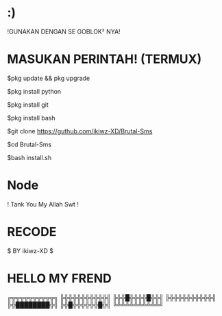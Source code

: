 # :)
!GUNAKAN DENGAN SE GOBLOK² NYA!


# MASUKAN PERINTAH! (TERMUX)

$pkg update && pkg upgrade

$pkg install python

$pkg install git

$pkg install bash

$git clone https://guthub.com/ikiwz-XD/Brutal-Sms

$cd Brutal-Sms

$bash install.sh


# Node

! Tank You My Allah Swt !

 # RECODE 

 $ BY ikiwz-XD $



# HELLO MY FREND

╔╦╦╦╦╦╦╦╦╦╦╗
╠╬╬╬╬╬╬╬╬╬╬╣
╠╬╬█╬╬╬╬█╬╬╣
╠╬╬╬╬╬╬╬╬╬╬╣
╠╬████████╬╣
╠╬█╬╬╬╬╬╬█╬╣
╚╩╩╩╩╩╩╩╩╩╩╝ 

